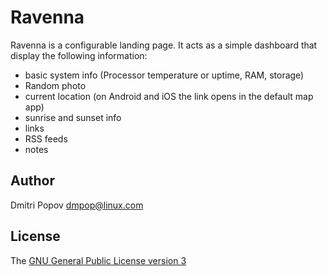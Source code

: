 # Ravenna

Ravenna is a configurable landing page. It acts as a simple dashboard that display the following information:

- basic system info (Processor temperature or uptime, RAM, storage)
- Random photo
- current location (on Android and iOS the link opens in the default map app)
- sunrise and sunset info
- links
- RSS feeds
- notes

## Author

Dmitri Popov [dmpop@linux.com](mailto:dmpop@linux.com)

## License

The [GNU General Public License version 3](http://www.gnu.org/licenses/gpl-3.0.en.html)
